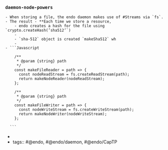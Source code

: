 ### `daemon-node-powers`
	- When storing a file, the endo daemon makes use of #Streams via `fs`.
	- The result - **Each time we store a resource,
		- endo creates a hash for the file using `crypto.createHash(’sha512’`)
		-
		- `sha-512` object is created `makeSha512` wh
		-
	- ```Javascript
	  
	    /**
	     * @param {string} path
	     */
	    const makeFileReader = path => {
	      const nodeReadStream = fs.createReadStream(path);
	      return makeNodeReader(nodeReadStream);
	    };
	  
	    /**
	     * @param {string} path
	     */
	    const makeFileWriter = path => {
	      const nodeWriteStream = fs.createWriteStream(path);
	      return makeNodeWriter(nodeWriteStream);
	    };
	  
	  ```
-
- tags::  #@endo, #@endo/daemon, #@endo/CapTP